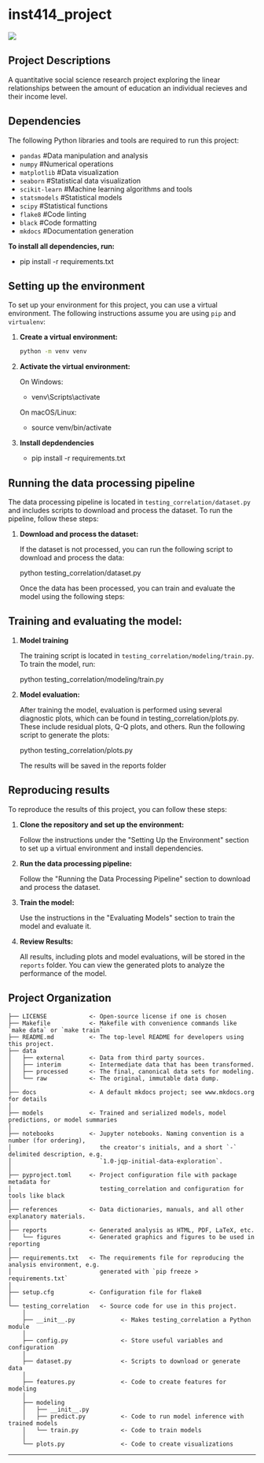 # inst414_project

<a target="_blank" href="https://cookiecutter-data-science.drivendata.org/">
    <img src="https://img.shields.io/badge/CCDS-Project%20template-328F97?logo=cookiecutter" />
</a>

## Project Descriptions

A quantitative social science research project exploring the linear relationships between the amount of education an individual recieves and their income level.

## Dependencies

The following Python libraries and tools are required to run this project:

- `pandas`  #Data manipulation and analysis
- `numpy`  #Numerical operations
- `matplotlib`  #Data visualization
- `seaborn`  #Statistical data visualization
- `scikit-learn`  #Machine learning algorithms and tools
- `statsmodels`  #Statistical models
- `scipy`  #Statistical functions
- `flake8`  #Code linting
- `black`  #Code formatting
- `mkdocs`  #Documentation generation

**To install all dependencies, run:**
- pip install -r requirements.txt

## Setting up the environment

To set up your environment for this project, you can use a virtual environment. The following instructions assume you are using `pip` and `virtualenv`:

1. **Create a virtual environment:**

   ```bash
   python -m venv venv

2. **Activate the virtual environment:**

    On Windows:
    - venv\Scripts\activate

    On macOS/Linux:
    - source venv/bin/activate

3. **Install depdendencies**
    - pip install -r requirements.txt

## Running the data processing pipeline
    
The data processing pipeline is located in `testing_correlation/dataset.py` and includes scripts to download and process the dataset. To run the pipeline, follow these steps:

1. **Download and process the dataset:**

   If the dataset is not processed, you can run the following script to download and process the data:

   python testing_correlation/dataset.py

   Once the data has been processed, you can train and evaluate the model using the following steps:

## Training and evaluating the model:

1. **Model training**

   The training script is located in `testing_correlation/modeling/train.py`. To train the model, run:

   python testing_correlation/modeling/train.py

2. **Model evaluation:**

   After training the model, evaluation is performed using several diagnostic plots, which can be found in testing_correlation/plots.py. These include residual plots, Q-Q plots, and others. Run the following script to generate the plots:

   python testing_correlation/plots.py

   The results will be saved in the reports folder

## Reproducing results

To reproduce the results of this project, you can follow these steps:

1. **Clone the repository and set up the environment:**

   Follow the instructions under the "Setting Up the Environment" section to set up a virtual environment and install dependencies.

2. **Run the data processing pipeline:**

   Follow the "Running the Data Processing Pipeline" section to download and process the dataset.

3. **Train the model:**

   Use the instructions in the "Evaluating Models" section to train the model and evaluate it.

4. **Review Results:**

   All results, including plots and model evaluations, will be stored in the `reports` folder. You can view the generated plots to analyze the performance of the model.

## Project Organization

```
├── LICENSE            <- Open-source license if one is chosen
├── Makefile           <- Makefile with convenience commands like `make data` or `make train`
├── README.md          <- The top-level README for developers using this project.
├── data
│   ├── external       <- Data from third party sources.
│   ├── interim        <- Intermediate data that has been transformed.
│   ├── processed      <- The final, canonical data sets for modeling.
│   └── raw            <- The original, immutable data dump.
│
├── docs               <- A default mkdocs project; see www.mkdocs.org for details
│
├── models             <- Trained and serialized models, model predictions, or model summaries
│
├── notebooks          <- Jupyter notebooks. Naming convention is a number (for ordering),
│                         the creator's initials, and a short `-` delimited description, e.g.
│                         `1.0-jqp-initial-data-exploration`.
│
├── pyproject.toml     <- Project configuration file with package metadata for 
│                         testing_correlation and configuration for tools like black
│
├── references         <- Data dictionaries, manuals, and all other explanatory materials.
│
├── reports            <- Generated analysis as HTML, PDF, LaTeX, etc.
│   └── figures        <- Generated graphics and figures to be used in reporting
│
├── requirements.txt   <- The requirements file for reproducing the analysis environment, e.g.
│                         generated with `pip freeze > requirements.txt`
│
├── setup.cfg          <- Configuration file for flake8
│
└── testing_correlation   <- Source code for use in this project.
    │
    ├── __init__.py             <- Makes testing_correlation a Python module
    │
    ├── config.py               <- Store useful variables and configuration
    │
    ├── dataset.py              <- Scripts to download or generate data
    │
    ├── features.py             <- Code to create features for modeling
    │
    ├── modeling                
    │   ├── __init__.py 
    │   ├── predict.py          <- Code to run model inference with trained models          
    │   └── train.py            <- Code to train models
    │
    └── plots.py                <- Code to create visualizations
```

--------

